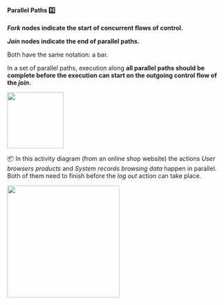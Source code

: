 <div id="title">

#### Parallel Paths :two:

</div>

<div id="body">

**_Fork_ nodes indicate the start of <tooltip content="parallel">concurrent</tooltip> flows of control.** 

**_Join_ nodes indicate the end of parallel paths.**

Both have the same notation: a bar.   

In a <tooltip content="paths within a matching fork-join pair">set of parallel paths</tooltip>, execution along **all parallel paths should be complete before the execution can start on the outgoing control flow of the _join_.**

<img src="{{baseUrl}}/uml/activityDiagrams/basicNotations/parallelPaths/images/notation.png" height="130" />

<tip-box> 

:package: In this activity diagram (from an online shop website) the actions _User browsers products_ and _System records browsing data_ happen in parallel. Both of them need to finish before the _log out_ action can take place.

<img src="{{baseUrl}}/uml/activityDiagrams/basicNotations/parallelPaths/images/example.png" width="260" />

</tip-box>

</div>

<div id="extras">
  <include src="exercises.md" />
</div>

</div>
